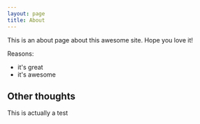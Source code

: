 ```yaml
---
layout: page
title: About
---
```


This is an about page about this awesome site.
Hope you love it!

Reasons:
- it's great
- it's awesome

## Other thoughts

This is actually a test